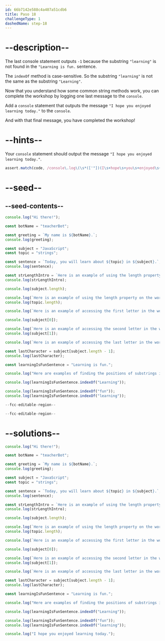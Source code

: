 ```yaml
---
id: 66b7142e588c4a407a51cdb6
title: Paso 18
challengeType: 1
dashedName: step-18
---
```


# --description--

The last console statement outputs `-1` because the substring `"learning"` is not found in the `"Learning is fun.` sentence.

The `indexOf` method is case-sensitive. So the substring `"learning"` is not the same as the substring `"Learning"`.

Now that you understand how some common string methods work, you can complete the workshop by logging one last message to the `console`.

Add a `console` statement that outputs the message `"I hope you enjoyed learning today."` to the `console`.

And with that final message, you have completed the workshop!

# --hints--

Your `console` statement should output the message `"I hope you enjoyed learning today."`.

```js
assert.match(code, /console\.log\(\s*(['"])(I\s+hope\s+you\s+enjoyed\s+learning\s+today\.)\1\s*\)/);
```

# --seed--

## --seed-contents--

```js
console.log("Hi there!");

const botName = "teacherBot";

const greeting = `My name is ${botName}.`;
console.log(greeting);

const subject = "JavaScript";
const topic = "strings";

const sentence = `Today, you will learn about ${topic} in ${subject}.`;
console.log(sentence);

const strLengthIntro = `Here is an example of using the length property on the word ${subject}.`;
console.log(strLengthIntro);

console.log(subject.length);

console.log(`Here is an example of using the length property on the word ${topic}.`);
console.log(topic.length);

console.log(`Here is an example of accessing the first letter in the word ${subject}.`);

console.log(subject[0]);

console.log(`Here is an example of accessing the second letter in the word ${subject}.`);
console.log(subject[1]);

console.log(`Here is an example of accessing the last letter in the word ${subject}.`);

const lastCharacter = subject[subject.length - 1];
console.log(lastCharacter);

const learningIsFunSentence = "Learning is fun.";

console.log("Here are examples of finding the positions of substrings in the sentence.");

console.log(learningIsFunSentence.indexOf("Learning"));

console.log(learningIsFunSentence.indexOf("fun"));
console.log(learningIsFunSentence.indexOf("learning"));

--fcc-editable-region--

--fcc-editable-region--
```

# --solutions--

```js
console.log("Hi there!");

const botName = "teacherBot";

const greeting = `My name is ${botName}.`;
console.log(greeting);

const subject = "JavaScript";
const topic = "strings";

const sentence = `Today, you will learn about ${topic} in ${subject}.`;
console.log(sentence);

const strLengthIntro = `Here is an example of using the length property on the word ${subject}.`;
console.log(strLengthIntro);

console.log(subject.length);

console.log(`Here is an example of using the length property on the word ${topic}.`);
console.log(topic.length);

console.log(`Here is an example of accessing the first letter in the word ${subject}.`);

console.log(subject[0]);

console.log(`Here is an example of accessing the second letter in the word ${subject}.`);
console.log(subject[1]);

console.log(`Here is an example of accessing the last letter in the word ${subject}.`);

const lastCharacter = subject[subject.length - 1];
console.log(lastCharacter);

const learningIsFunSentence = "Learning is fun.";

console.log("Here are examples of finding the positions of substrings in the sentence.");

console.log(learningIsFunSentence.indexOf("Learning"));

console.log(learningIsFunSentence.indexOf("fun"));
console.log(learningIsFunSentence.indexOf("learning"));

console.log("I hope you enjoyed learning today.");
```
